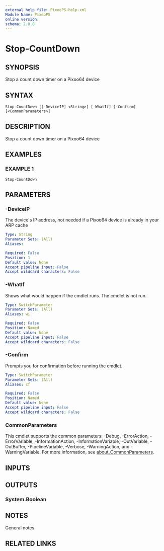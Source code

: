 ```yaml
---
external help file: PixooPS-help.xml
Module Name: PixooPS
online version:
schema: 2.0.0
---
```


# Stop-CountDown

## SYNOPSIS
Stop a count down timer on a Pixoo64 device

## SYNTAX

```
Stop-CountDown [[-DeviceIP] <String>] [-WhatIf] [-Confirm] [<CommonParameters>]
```

## DESCRIPTION
Stop a count down timer on a Pixoo64 device

## EXAMPLES

### EXAMPLE 1
```
Stop-CountDown
```

## PARAMETERS

### -DeviceIP
The device's IP address, not needed if a Pixoo64 device is already in your ARP cache

```yaml
Type: String
Parameter Sets: (All)
Aliases:

Required: False
Position: 1
Default value: None
Accept pipeline input: False
Accept wildcard characters: False
```

### -WhatIf
Shows what would happen if the cmdlet runs.
The cmdlet is not run.

```yaml
Type: SwitchParameter
Parameter Sets: (All)
Aliases: wi

Required: False
Position: Named
Default value: None
Accept pipeline input: False
Accept wildcard characters: False
```

### -Confirm
Prompts you for confirmation before running the cmdlet.

```yaml
Type: SwitchParameter
Parameter Sets: (All)
Aliases: cf

Required: False
Position: Named
Default value: None
Accept pipeline input: False
Accept wildcard characters: False
```

### CommonParameters
This cmdlet supports the common parameters: -Debug, -ErrorAction, -ErrorVariable, -InformationAction, -InformationVariable, -OutVariable, -OutBuffer, -PipelineVariable, -Verbose, -WarningAction, and -WarningVariable. For more information, see [about_CommonParameters](http://go.microsoft.com/fwlink/?LinkID=113216).

## INPUTS

## OUTPUTS

### System.Boolean
## NOTES
General notes

## RELATED LINKS
